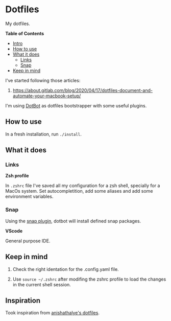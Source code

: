 # Dotfiles

My dotfiles.

**Table of Contents**

- [Intro](#intro)
- [How to use](#how-to-use)
- [What it does](#what-it-does)
  - [Links](#links)
  - [Snap](#snap)
- [Keep in mind](#keep-in-mind)

I've started following those articles:

1. https://about.gitlab.com/blog/2020/04/17/dotfiles-document-and-automate-your-macbook-setup/

I'm using [DotBot](https://github.com/anishathalye/dotbot) as dotfiles bootstrapper with some useful plugins.

## How to use

In a fresh installation, run `./install`.

## What it does

### Links

**Zsh profile**

In `.zshrc` file I've saved all my configuration for a zsh shell, specially for a MacOs system. Set autocompletition, add some aliases and add some environment variables.

### Snap

Using the [snap plugin](https://github.com/DrDynamic/dotbot-snap), dotbot will install defined snap packages.

**VScode**

General purpose IDE.

## Keep in mind

1. Check the right identation for the .config.yaml file.

2. Use `source ~/.zshrc` after modifing the zshrc profile to load the changes in the current shell session.

## Inspiration

Took inspiration from [anishathalye's dotfiles](https://github.com/anishathalye/dotfiles).
